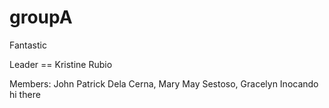 groupA
======

Fantastic

Leader == Kristine Rubio

Members:
        John Patrick Dela Cerna, 
        Mary May Sestoso, 
        Gracelyn Inocando
hi there
